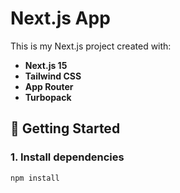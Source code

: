 # Next.js App

This is my Next.js project created with:

- **Next.js 15**
- **Tailwind CSS**
- **App Router**
- **Turbopack**

## 🚀 Getting Started

### 1. Install dependencies
```bash
npm install


